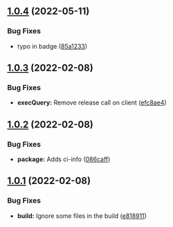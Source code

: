 ## [1.0.4](https://github.com/technologiestiftung/stadtpuls-test-utils/compare/v1.0.3...v1.0.4) (2022-05-11)


### Bug Fixes

* typo in badge ([85a1233](https://github.com/technologiestiftung/stadtpuls-test-utils/commit/85a1233513895ec3e553700e7d0d534a6c19fe6c))

## [1.0.3](https://github.com/technologiestiftung/stadtpuls-test-utils/compare/v1.0.2...v1.0.3) (2022-02-08)


### Bug Fixes

* **execQuery:** Remove release call on client ([efc8ae4](https://github.com/technologiestiftung/stadtpuls-test-utils/commit/efc8ae48a26f033e193fc8efb9b312ec1377b857))

## [1.0.2](https://github.com/technologiestiftung/stadtpuls-test-utils/compare/v1.0.1...v1.0.2) (2022-02-08)


### Bug Fixes

* **package:** Adds ci-info ([086caff](https://github.com/technologiestiftung/stadtpuls-test-utils/commit/086caff6d1713ecf8094798162f7b3f42cbf6c07))

## [1.0.1](https://github.com/technologiestiftung/stadtpuls-test-utils/compare/v1.0.0...v1.0.1) (2022-02-08)


### Bug Fixes

* **build:** Ignore some files in the build ([e818911](https://github.com/technologiestiftung/stadtpuls-test-utils/commit/e818911f4af3f08db6708472e6576e6d6b2545f1))

